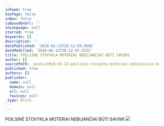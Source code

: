 ```yaml
---
inFeed: true
hasPage: false
inNav: false
isBasedOnUrl: ''
inLanguage: null
starred: true
keywords: []
description: ''
datePublished: '2016-02-13T20:12:50.959Z'
dateModified: '2016-02-13T20:12:45.552Z'
title: POILSINĖ STOVYKLA MOTERIAI NEBIJANČIAI BŪTI SAVIMI
author: []
sourcePath: _posts/2016-02-13-poilsine-stovykla-moteriai-nebijanciai-buti-savimi.md
published: true
authors: []
publisher:
  name: null
  domain: null
  url: null
  favicon: null
_type: Blurb

---
```

POILSINĖ STOVYKLA MOTERIAI NEBIJANČIAI BŪTI SAVIMI
![](https://s3-us-west-2.amazonaws.com/the-grid-img/p/b8cfeaa2ad825f3453931bb1d80e22824a7fa215.jpg)